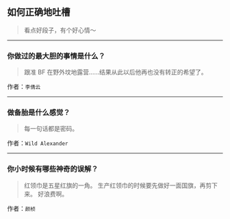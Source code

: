 ## 如何正确地吐槽

> 看点好段子，有个好心情～


 
---

### 你做过的最大胆的事情是什么？

> 跟准 BF 在野外坟地露营……结果从此以后他再也没有转正的希望了。


作者：`李倩云`

---

### 做备胎是什么感觉？

> 每一句话都是密码。


作者：`Wild Alexander`

---

### 你小时候有哪些神奇的误解？

> 红领巾是五星红旗的一角。
> 生产红领巾的时候要先做好一面国旗，再剪下来。
> 好浪费啊。


作者：`颜桢`